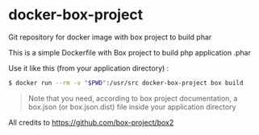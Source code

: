 # docker-box-project
Git repository for docker image with box project to build phar

This is a simple Dockerfile with Box project to build php application .phar

Use it like this (from your application directory) :
```sh
$ docker run --rm -v "$PWD":/usr/src docker-box-project box build
```

> Note that you need, according to box project documentation, a box.json (or box.json.dist) file inside your application directory

All credits to https://github.com/box-project/box2
